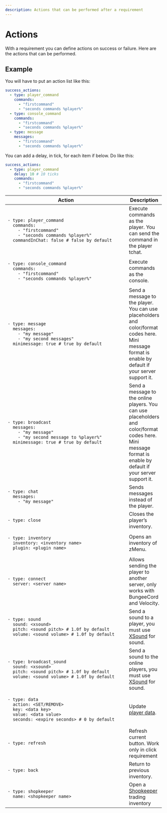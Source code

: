 ```yaml
---
description: Actions that can be performed after a requirement
---
```


# Actions

With a requirement you can define actions on success or failure. Here are the actions that can be performed.

## Example

You will have to put an action list like this:

```yaml
success_actions:
  - type: player_command
    commands:
      - "firstcommand"
      - "seconds commands %player%"
  - type: console_command
    commands:
      - "firstcommand"
      - "seconds commands %player%"      
  - type: message
    messages:
      - "firstcommand"
      - "seconds commands %player%"   
```

You can add a delay, in tick, for each item if below. Do like this:

```yaml
success_actions:
  - type: player_command
    delay: 10 # 10 ticks
    commands:
      - "firstcommand"
      - "seconds commands %player%"
```

<table data-full-width="true"><thead><tr><th width="544">Action</th><th>Description</th></tr></thead><tbody><tr><td><pre class="language-yaml"><code class="lang-yaml">- type: player_command
  commands:
    - "firstcommand"
    - "seconds commands %player%"
  commandInChat: false # false by default
</code></pre></td><td>Execute commands as the player. You can send the command in the player tchat.</td></tr><tr><td><pre class="language-yaml"><code class="lang-yaml">- type: console_command
  commands:
    - "firstcommand"
    - "seconds commands %player%"
</code></pre></td><td>Execute commands as the console.</td></tr><tr><td><pre class="language-yaml"><code class="lang-yaml">- type: message
  messages:
    - "my message"
    - "my second messages"
  minimessage: true # true by default
</code></pre></td><td>Send a message to the player. You can use placeholders and color/format codes here. Mini message format is enable by default if your server support it.</td></tr><tr><td><pre class="language-yaml"><code class="lang-yaml">- type: broadcast
  messages:
    - "my message"
    - "my second message to %player%"
  minimessage: true # true by default
</code></pre></td><td>Send a message to the online players. You can use placeholders and color/format codes here. Mini message format is enable by default if your server support it.</td></tr><tr><td><pre class="language-yaml"><code class="lang-yaml">- type: chat
  messages:
    - "my message"
</code></pre></td><td>Sends messages instead of the player.</td></tr><tr><td><pre class="language-yaml"><code class="lang-yaml">- type: close
</code></pre></td><td>Closes the player’s inventory.</td></tr><tr><td><pre class="language-yaml"><code class="lang-yaml">- type: inventory
  inventory: &#x3C;inventory name>
  plugin: &#x3C;plugin name>
</code></pre></td><td>Opens an inventory of zMenu.</td></tr><tr><td><pre class="language-yaml"><code class="lang-yaml">- type: connect
  server: &#x3C;server name>
</code></pre></td><td>Allows sending the player to another server, only works with BungeeCord and Velocity.</td></tr><tr><td><pre class="language-yaml"><code class="lang-yaml">- type: sound
  sound: &#x3C;xsound>
  pitch: &#x3C;sound pitch> # 1.0f by default
  volume: &#x3C;sound volume> # 1.0f by default
</code></pre></td><td>Send a sound to a player, you must use <a href="https://github.com/CryptoMorin/XSeries/blob/master/src/main/java/com/cryptomorin/xseries/XSound.java">XSound</a> for sound.</td></tr><tr><td><pre class="language-yaml"><code class="lang-yaml">- type: broadcast_sound
  sound: &#x3C;xsound>
  pitch: &#x3C;sound pitch> # 1.0f by default
  volume: &#x3C;sound volume> # 1.0f by default
</code></pre></td><td>Send a sound to the online players, you must use <a href="https://github.com/CryptoMorin/XSeries/blob/master/src/main/java/com/cryptomorin/xseries/XSound.java">XSound</a> for sound.</td></tr><tr><td><pre class="language-yaml"><code class="lang-yaml">- type: data
  action: &#x3C;SET/REMOVE>
  key: &#x3C;data key>
  value: &#x3C;data value>
  seconds: &#x3C;expire seconds> # 0 by default
</code></pre></td><td>Update <a href="../player-data.md">player data</a>.</td></tr><tr><td><pre class="language-yaml"><code class="lang-yaml">- type: refresh  
</code></pre><p></p></td><td>Refresh current button. Work only in click requirement</td></tr><tr><td><pre class="language-yaml"><code class="lang-yaml">- type: back
</code></pre></td><td>Return to previous inventory.</td></tr><tr><td><pre class="language-yaml"><code class="lang-yaml">- type: shopkeeper
  name: &#x3C;shopkeeper name>
</code></pre></td><td>Open a <a href="https://www.spigotmc.org/threads/shopkeepers.447969/">Shopkeeper</a> trading inventory</td></tr></tbody></table>

